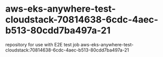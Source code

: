 # aws-eks-anywhere-test-cloudstack-70814638-6cdc-4aec-b513-80cdd7ba497a-21
repository for use with E2E test job aws-eks-anywhere-test-cloudstack:70814638-6cdc-4aec-b513-80cdd7ba497a-21
